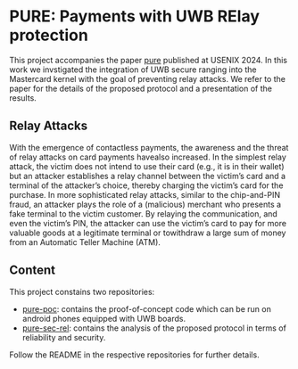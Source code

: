 # PURE: Payments with UWB RElay protection

This project accompanies the paper [pure](https://www.research-collection.ethz.ch/handle/20.500.11850/662474) published at USENIX 2024. 
In this work we invstigated the integration of UWB secure ranging into the Mastercard kernel with the goal of preventing relay attacks. 
We refer to the paper for the details of the proposed protocol and a presentation of the results.

## Relay Attacks
With the emergence of contactless payments, the awareness and the threat of relay attacks on card payments havealso increased.
In the simplest relay attack, the victim does not intend to use their card (e.g., it is in their wallet) but an attacker establishes a relay channel between the victim’s card and a terminal
of the attacker’s choice, thereby charging the victim’s card for the purchase. In more sophisticated relay attacks, similar to the chip-and-PIN fraud, an attacker plays the role of a
(malicious) merchant who presents a fake terminal to the victim customer. By relaying the communication, and even the victim’s PIN, the attacker can use the victim’s card to
pay for more valuable goods at a legitimate terminal or towithdraw a large sum of money from an Automatic Teller Machine (ATM).

## Content
This project constains two repositories: 
- [pure-poc](https://github.com/pure-uwb/pure-poc): contains the proof-of-concept code which can be run on android phones equipped with UWB boards.
- [pure-sec-rel](https://github.com/pure-uwb/pure-sec-rel): contains the analysis of the proposed protocol in terms of reliability and security.

Follow the README in the respective repositories for further details.

